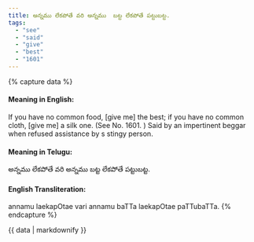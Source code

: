 ```yaml
---
title: అన్నము లేకపోతే వరి అన్నము  బట్ట లేకపోతే పట్టుబట్ట.
tags:
  - "see"
  - "said"
  - "give"
  - "best"
  - "1601"
---
```


{% capture data %}
#### Meaning in English:
If you have no common food, [give me] the best; if you have no common cloth, [give me] a silk one.
(See No. 1601. )
Said by an impertinent beggar when refused assistance by s stingy person.

#### Meaning in Telugu:
అన్నము లేకపోతే వరి అన్నము  బట్ట లేకపోతే పట్టుబట్ట.

#### English Transliteration:
annamu laekapOtae vari annamu  baTTa laekapOtae paTTubaTTa.
{% endcapture %}

{{ data | markdownify }}

